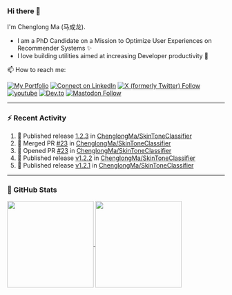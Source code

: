 ### Hi there 👋

I'm Chenglong Ma (马成龙). 

* I am a PhD Candidate on a Mission to Optimize User Experiences on Recommender Systems ✨
* I love building utilities aimed at increasing Developer productivity 💪 

📫 How to reach me:

[![My Portfolio](https://img.shields.io/badge/Visit_me_at-https://chenglongma.com-blue)](https://chenglongma.com)
[![Connect on LinkedIn](https://img.shields.io/badge/--linkedin?label=LinkedIn&logo=LinkedIn&style=social)](https://www.linkedin.com/in/machenglong/)
[![X (formerly Twitter) Follow](https://img.shields.io/twitter/follow/ChenglongM)](https://twitter.com/ChenglongM)
[![youtube](https://img.shields.io/badge/YouTube-FF0000?logo=youtube&logoColor=white)](https://youtube.com/playlist?list=PLYRpHlp-9V_E5ZLhW1hbNaVjS5Zg6b6kQ&si=ezxUR7McUbZa4clT)
[![Dev.to](https://img.shields.io/badge/dev.to-0A0A0A?logo=devdotto&logoColor=white)](https://dev.to/chenglongma)
[![Mastodon Follow](https://img.shields.io/mastodon/follow/111725051309513061)](https://mastodon.social/@chenglongma)


---

### :zap: Recent Activity

<!--START_SECTION:activity-->
1. 🚀 Published release [1.2.3](https://github.com/ChenglongMa/SkinToneClassifier/releases/tag/1.2.3) in [ChenglongMa/SkinToneClassifier](https://github.com/ChenglongMa/SkinToneClassifier)
2. 🎉 Merged PR [#23](https://github.com/ChenglongMa/SkinToneClassifier/pull/23) in [ChenglongMa/SkinToneClassifier](https://github.com/ChenglongMa/SkinToneClassifier)
3. 💪 Opened PR [#23](https://github.com/ChenglongMa/SkinToneClassifier/pull/23) in [ChenglongMa/SkinToneClassifier](https://github.com/ChenglongMa/SkinToneClassifier)
4. 🚀 Published release [v1.2.2](https://github.com/ChenglongMa/SkinToneClassifier/releases/tag/1.2.2) in [ChenglongMa/SkinToneClassifier](https://github.com/ChenglongMa/SkinToneClassifier)
5. 🚀 Published release [v1.2.1](https://github.com/ChenglongMa/SkinToneClassifier/releases/tag/1.2.1) in [ChenglongMa/SkinToneClassifier](https://github.com/ChenglongMa/SkinToneClassifier)
<!--END_SECTION:activity-->

---

### 🌱 GitHub Stats

<a href="https://github.com/ChenglongMa#-github-stats">
  <img height=200 align="center" src="https://github-readme-stats.vercel.app/api?username=ChenglongMa" />
</a>
<a href="https://github.com/ChenglongMa#-github-stats">
  <img height=200 align="center" src="https://github-readme-stats.vercel.app/api/top-langs?username=ChenglongMa&layout=compact&langs_count=8&card_width=320" />
</a>


<!--
**ChenglongMa/ChenglongMa** is a ✨ _special_ ✨ repository because its `README.md` (this file) appears on your GitHub profile.

Here are some ideas to get you started:

- 🔭 I’m currently working on ...
- 🌱 I’m currently learning ...
- 👯 I’m looking to collaborate on ...
- 🤔 I’m looking for help with ...
- 💬 Ask me about ...
- 📫 How to reach me: ...
- 😄 Pronouns: ...
- ⚡ Fun fact: ...

![Chenglong's GitHub stats](https://github-readme-stats.vercel.app/api?username=ChenglongMa&show_icons=true&count_private=true)

---

![Top Langs](https://github-readme-stats.vercel.app/api/top-langs/?username=ChenglongMa)

---
-->
